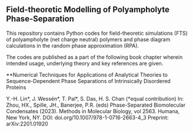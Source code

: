 ## Field-theoretic Modelling of Polyampholyte Phase-Separation

This repository contains Python codes for field-theoretic simulations (FTS) of polyampholyte (net charge neutral) polymers and phase diagram calculations in the random phase approximation (RPA). 

The codes are published as a part of the following book chapter wherein intended usage, underlying theory and key references are given. 

**Numerical Techniques for Applications of Analytical Theories to Sequence-Dependent Phase Separations of Intrinsically Disordered Proteins

Y.-H. Lin*, J. Wessén*, T. Pal*, S. Das, H. S. Chan (*equal contribution)
In: Zhou, HX., Spille, JH., Banerjee, P.R. (eds) Phase-Separated Biomolecular Condensates (2023). Methods in Molecular Biology, vol 2563. Humana, New York, NY.
DOI: doi.org/10.1007/978-1-0716-2663-4_3
Preprint: arXiv:2201.01920

